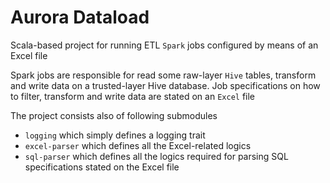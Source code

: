 # Aurora Dataload

Scala-based project for running ETL `Spark` jobs configured by means of an Excel file

Spark jobs are responsible for read some raw-layer `Hive` tables, 
transform and write data on a trusted-layer Hive database. Job specifications on 
how to filter, transform and write data are stated on an `Excel` file

The project consists also of following submodules

- `logging` which simply defines a logging trait 
- `excel-parser` which defines all the Excel-related logics 
- `sql-parser` which defines all the logics required for parsing SQL specifications stated on the Excel file
